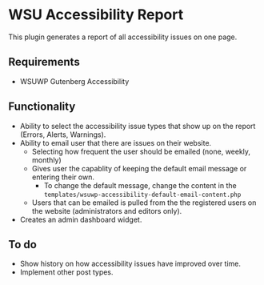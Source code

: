 # WSU Accessibility Report
This plugin generates a report of all accessibility issues on one page.
## Requirements
- WSUWP Gutenberg Accessibility
## Functionality
- Ability to select the accessibility issue types that show up on the report (Errors, Alerts, Warnings). 
- Ability to email user that there are issues on their website.
	- Selecting how frequent the user should be emailed (none, weekly, monthly)
	- Gives user the capablity of keeping the default email message or entering their own. 
		- To change the default message, change the content in the ```templates/wsuwp-accessibility-default-email-content.php```
	- Users that can be emailed is pulled from the the registered users on the website (administrators and editors only).
- Creates an admin dashboard widget. 
## To do
- Show history on how accessibility issues have improved over time.
- Implement other post types.